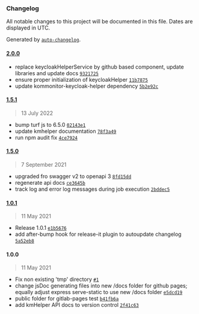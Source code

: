 ### Changelog

All notable changes to this project will be documented in this file. Dates are displayed in UTC.

Generated by [`auto-changelog`](https://github.com/CookPete/auto-changelog).

#### [2.0.0](https://github.com/KomMonitor/processing-engine/compare/1.5.1...2.0.0)

- replace keycloakHelperService by github based component, update libraries and update docs [`9321725`](https://github.com/KomMonitor/processing-engine/commit/9321725371b4a88549413122e33ae1b3db6c71c8)
- ensure proper initialization of keycloakHelper [`11b7875`](https://github.com/KomMonitor/processing-engine/commit/11b78751ac09ceca33efee4f68d7694686efe609)
- update kommonitor-keycloak-helper dependency [`5b2e92c`](https://github.com/KomMonitor/processing-engine/commit/5b2e92ccd274902960be48dc059afc4f1057392e)

#### [1.5.1](https://github.com/KomMonitor/processing-engine/compare/1.5.0...1.5.1)

> 13 July 2022

- bump turf js to 6.5.0 [`02143e1`](https://github.com/KomMonitor/processing-engine/commit/02143e1609d2a7fa0e0660815d0bf8a036c48206)
- update kmhelper documentation [`78f3a49`](https://github.com/KomMonitor/processing-engine/commit/78f3a49cc770b77326ef4b0bb692cbb4fc29e734)
- run npm audit fix [`4ce7924`](https://github.com/KomMonitor/processing-engine/commit/4ce792427105aae07c5ed00d30eafe2a51e2f2b1)

#### [1.5.0](https://github.com/KomMonitor/processing-engine/compare/1.0.1...1.5.0)

> 7 September 2021

- upgraded fro swagger v2 to openapi 3 [`8fd15dd`](https://github.com/KomMonitor/processing-engine/commit/8fd15dd353d65b20b9103ecef914ffae18305a32)
- regenerate api docs [`ce3645b`](https://github.com/KomMonitor/processing-engine/commit/ce3645bf3447aca68cc2e67e1465929681e9707f)
- track log and error log messages during job execution [`2bddec5`](https://github.com/KomMonitor/processing-engine/commit/2bddec5f3e1acc80883cb9762113124adafa97de)

#### [1.0.1](https://github.com/KomMonitor/processing-engine/compare/1.0.0...1.0.1)

> 11 May 2021

- Release 1.0.1 [`e1b5676`](https://github.com/KomMonitor/processing-engine/commit/e1b5676a3df22ef8423fa7ee79586743f5076a31)
- add after-bump hook for release-it plugin to autoupdate changelog [`5a52eb8`](https://github.com/KomMonitor/processing-engine/commit/5a52eb8199ac5f374daa883c81f1a2897d642f23)

#### 1.0.0

> 11 May 2021

- Fix non existing 'tmp' directory [`#1`](https://github.com/KomMonitor/processing-engine/pull/1)
- change jsDoc generating files into new /docs folder for github pages; equally adjust express serve-static to use new /docs folder [`e5dcd19`](https://github.com/KomMonitor/processing-engine/commit/e5dcd19ddec4d28b5c49cda37f7a4b9033793c1e)
- public folder for gitlab-pages test [`b41fb6a`](https://github.com/KomMonitor/processing-engine/commit/b41fb6a86702f2b5e871bf7a0ebdb2fad2e666a2)
- add kmHelper API docs to version control [`2f41c63`](https://github.com/KomMonitor/processing-engine/commit/2f41c63c10ac248d04e612abf31420706c095dab)
